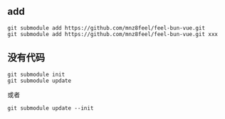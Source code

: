 ## add

```
git submodule add https://github.com/mnz8feel/feel-bun-vue.git
git submodule add https://github.com/mnz8feel/feel-bun-vue.git xxx
```

## 没有代码

```
git submodule init
git submodule update
```

或者

```
git submodule update --init
```
